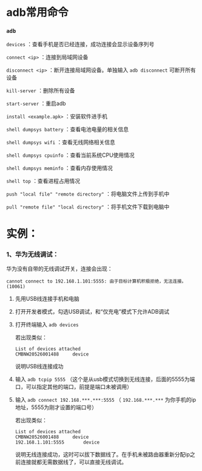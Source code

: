 # adb常用命令

### ```adb```

```devices``` ：查看手机是否已经连接，成功连接会显示设备序列号

```connect <ip>``` ：连接到局域网设备

```disconnect <ip>``` ：断开连接局域网设备。单独输入 ```adb disconnect``` 可断开所有设备

```kill-server``` ：删除所有设备

```start-server``` ：重启adb

```install <example.apk>``` ：安装软件进手机

```shell dumpsys battery``` ：查看电池电量的相关信息

```shell dumpsys wifi``` ：查看无线网络相关信息

```shell dumpsys cpuinfo``` ：查看当前系统CPU使用情况

```shell dumpsys meminfo``` ：查看内存使用情况

```shell top``` ：查看进程占用情况

```push "local file" "remote directory"``` ：将电脑文件上传到手机中

```pull "remote file" "local directory"``` ：将手机文件下载到电脑中

# 实例：

### 1、华为无线调试：

华为没有自带的无线调试开关，连接会出现：

```
cannot connect to 192.168.1.101:5555: 由于目标计算机积极拒绝，无法连接。 (10061)
```

1. 先用USB线连接手机和电脑

2. 打开开发者模式，勾选USB调试，和“仅充电”模式下允许ADB调试

3. 打开终端输入 ```adb devices``` 

   若出现类似：

   ```
   List of devices attached
   CMBNW20526001488		device
   ```

   说明USB线连接成功

4. 输入 ```adb tcpip 5555``` （这个是从usb模式切换到无线连接，后面的5555为端口，可以指定其他的端口，前提是端口未被调用）

5. 输入 ```adb connect 192.168.***.***:5555``` （ ```192.168.***.***``` 为你手机的ip地址，5555为刚才设置的端口号）

   若出现类似：

   ```
   List of devices attached
   CMBNW20526001488		device
   192.168.1.101:5555		device
   ```

   说明无线连接成功，这时可以拔下数据线了。在手机未被路由器重新分配ip之前连接就都无需数据线了，可以直接无线调试。

   